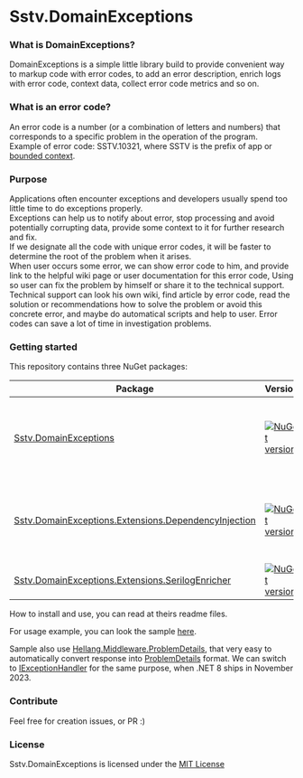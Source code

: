 Sstv.DomainExceptions
========

### What is DomainExceptions?

DomainExceptions is a simple little library build to provide convenient way to markup code with error codes,
to add an error description, enrich logs with error code, context data, collect error code metrics and so on.

### What is an error code?

An error code is a number (or a combination of letters and numbers) that corresponds to a specific problem in the operation of the program.  
Example of error code: SSTV.10321, where SSTV is the prefix of app or [bounded context](https://martinfowler.com/bliki/BoundedContext.html).
### Purpose

Applications often encounter exceptions and developers usually spend too little time to do exceptions properly.  
Exceptions can help us to notify about error, stop processing and avoid potentially corrupting data, provide some context to it for further research and fix.  
If we designate all the code with unique error codes, it will be faster to determine the root of the problem when it arises.  
When user occurs some error, we can show error code to him, and provide link to the helpful wiki page or user documentation for this error code, Using so user can fix the problem by himself or share it to the technical support.  
Technical support can look his own wiki, find article by error code, read the solution or recommendations how to solve the problem or avoid this concrete error, and maybe do automatical scripts and help to user. Error codes can save a lot of time in investigation problems.  

### Getting started

This repository contains three NuGet packages:

| Package                                               | Version | Description                                                                |
|-------------------------------------------------------|---------|----------------------------------------------------------------------------|
| [Sstv.DomainExceptions](./Sstv.DomainExceptions/README.md)                                 | [![NuGet version](https://img.shields.io/nuget/v/Sstv.DomainExceptions.svg?style=flat-square)](https://www.nuget.org/packages/Sstv.DomainException)   | Core lib with no dependencies, that can be referenced in your domain layer |
| [Sstv.DomainExceptions.Extensions.DependencyInjection](./Sstv.DomainExceptions.Extensions.DependencyInjection/README.md)  | [![NuGet version](https://img.shields.io/nuget/v/Sstv.DomainExceptions.Extensions.DependencyInjection.svg?style=flat-square)](https://www.nuget.org/packages/Sstv.DomainExceptions.Extensions.DependencyInjection)   | Dependency injection integration lib, for configuring at composition root  |
| [Sstv.DomainExceptions.Extensions.SerilogEnricher](./Sstv.DomainExceptions.Extensions.SerilogEnricher/README.md)      | [![NuGet version](https://img.shields.io/nuget/v/Sstv.DomainExceptions.Extensions.SerilogEnricher.svg?style=flat-square)](https://www.nuget.org/packages/Sstv.DomainExceptions.Extensions.SerilogEnricher)   | Serilog integration lib                                                    |

How to install and use, you can read at theirs readme files.

For usage example, you can look the sample [here](./Sstv.Host).

Sample also use [Hellang.Middleware.ProblemDetails](https://www.nuget.org/packages/Hellang.Middleware.ProblemDetails/),
that very easy to automatically convert response into [ProblemDetails](https://datatracker.ietf.org/doc/html/rfc7807) format.
We can switch to [IExceptionHandler](https://devblogs.microsoft.com/dotnet/asp-net-core-updates-in-dotnet-8-preview-5/#iexceptionhandler) for the same purpose,
when .NET 8 ships in November 2023.

### Contribute

Feel free for creation issues, or PR :)

### License

Sstv.DomainExceptions is licensed under the [MIT License](./License.md) 
